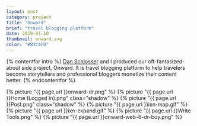 ```yaml
---
layout: post
category: project
title: "Onward"
brief: "travel blogging platform"
date: 2019-01-10
thumbnail: onward.svg
color: "#83C4FD"
---
```


{% contentfor intro %}
<a href="https://schlosser.io/">Dan Schlosser</a> and I produced our oft-fantasized-about side project, Onward. It is travel blogging platform to help travelers become storytellers and professional bloggers monetize their content better.
{% endcontentfor %}

{% picture "{{ page.url }}onward-dr.png" %}
{% picture "{{ page.url }}Home (Logged In).png" class="shadow" %}
{% picture "{{ page.url }}Post.png" class="shadow" %}
{% picture "{{ page.url }}ixn-map.gif" %}
{% picture "{{ page.url }}ixn-expand.gif" %}
{% picture "{{ page.url }}Write Tools.png" %}
{% picture "{{ page.url }}onward-web-6-dr-buy.png" %}
